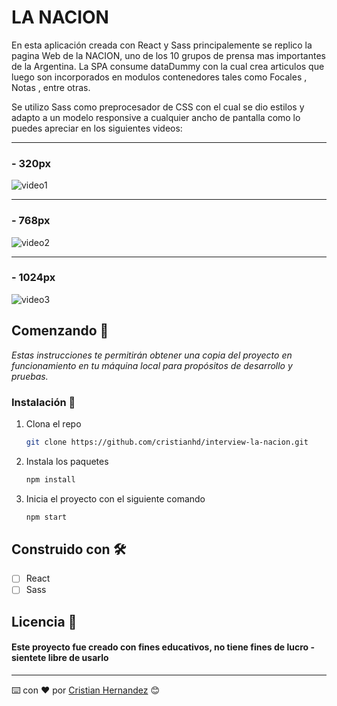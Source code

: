 # LA NACION
En esta aplicación creada con React y Sass principalemente se replico la pagina Web de la NACION, uno de los 10 grupos de prensa mas importantes de  la Argentina. La SPA consume dataDummy con la cual crea articulos que luego son incorporados en modulos contenedores tales como Focales , Notas , entre otras.

Se utilizo Sass como preprocesador de CSS con el cual se dio estilos y adapto a un modelo responsive a cualquier ancho de pantalla como lo puedes apreciar en los siguientes videos:

---

### - 320px
![video1](https://user-images.githubusercontent.com/52827841/132330254-6b9becee-47c0-44c8-acb5-84c2c5434668.gif)


---
### - 768px
![video2](https://user-images.githubusercontent.com/52827841/132330275-6980dafd-beed-4289-becc-b284c74f5333.gif)


---
### - 1024px
![video3](https://user-images.githubusercontent.com/52827841/132330289-8a990465-7942-484b-89cc-fad1ed260062.gif)


## Comenzando 🚀
_Estas instrucciones te permitirán obtener una copia del proyecto en funcionamiento en tu máquina local para propósitos de desarrollo y pruebas._
### Instalación 🔧

1. Clona el repo
   ```sh
   git clone https://github.com/cristianhd/interview-la-nacion.git
   ```
2. Instala los paquetes
   ```sh
   npm install
   ```
3. Inicia el proyecto con el siguiente comando
   ```sh
   npm start
   ```
  
## Construido con 🛠️
- [ ] React
- [ ] Sass
## Licencia 📄 
#### Este proyecto fue creado con fines educativos, no tiene fines de lucro - sientete libre de usarlo
---
⌨️ con ❤️ por [Cristian Hernandez](https://github.com/cristianhd) 😊
